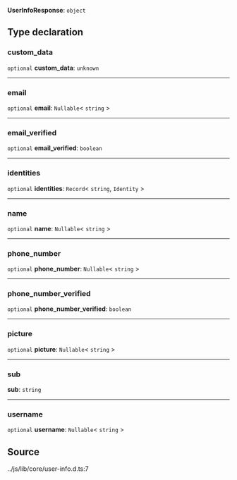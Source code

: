 **UserInfoResponse**: `object`

## Type declaration

### custom_data

`optional` **custom_data**: `unknown`

---

### email

`optional` **email**: `Nullable`\< `string` \>

---

### email_verified

`optional` **email_verified**: `boolean`

---

### identities

`optional` **identities**: `Record`\< `string`, `Identity` \>

---

### name

`optional` **name**: `Nullable`\< `string` \>

---

### phone_number

`optional` **phone_number**: `Nullable`\< `string` \>

---

### phone_number_verified

`optional` **phone_number_verified**: `boolean`

---

### picture

`optional` **picture**: `Nullable`\< `string` \>

---

### sub

**sub**: `string`

---

### username

`optional` **username**: `Nullable`\< `string` \>

## Source

../js/lib/core/user-info.d.ts:7
